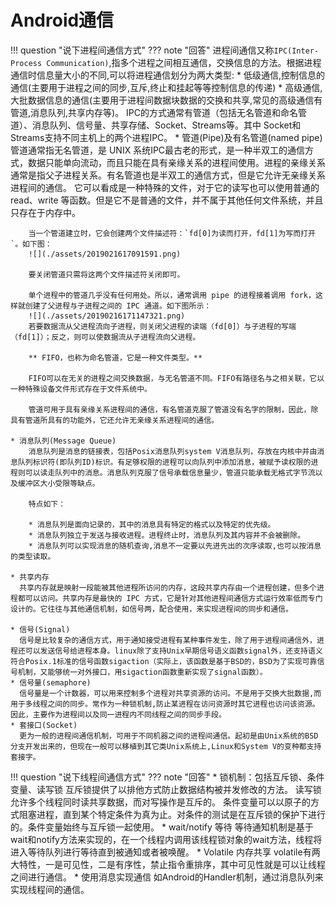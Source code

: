 # Android通信
!!! question "说下进程间通信方式"
??? note "回答"
    进程间通信又称`IPC(Inter-Process Communication)`,指多个进程之间相互通信，交换信息的方法。根据进程通信时信息量大小的不同,可以将进程通信划分为两大类型:
    * 低级通信,控制信息的通信(主要用于进程之间的同步,互斥,终止和挂起等等控制信息的传递)
    * 高级通信,大批数据信息的通信(主要用于进程间数据块数据的交换和共享,常见的高级通信有管道,消息队列,共享内存等)。
    IPC的方式通常有管道（包括无名管道和命名管道）、消息队列、信号量、共享存储、Socket、Streams等。其中 Socket和Streams支持不同主机上的两个进程IPC。
    * 管道(Pipe)及有名管道(named pipe)
        管道通常指无名管道，是 UNIX 系统IPC最古老的形式，是一种半双工的通信方式，数据只能单向流动，而且只能在具有亲缘关系的进程间使用。进程的亲缘关系通常是指父子进程关系。有名管道也是半双工的通信方式，但是它允许无亲缘关系进程间的通信。
        它可以看成是一种特殊的文件，对于它的读写也可以使用普通的read、write 等函数。但是它不是普通的文件，并不属于其他任何文件系统，并且只存在于内存中。

        当一个管道建立时，它会创建两个文件描述符：`fd[0]为读而打开，fd[1]为写而打开`。如下图：
        ![](./assets/2019021617091591.png)
        
        要关闭管道只需将这两个文件描述符关闭即可。

        单个进程中的管道几乎没有任何用处。所以，通常调用 pipe 的进程接着调用 fork，这样就创建了父进程与子进程之间的 IPC 通道。如下图所示：
        ![](./assets/20190216171147321.png)
        若要数据流从父进程流向子进程，则关闭父进程的读端（fd[0]）与子进程的写端（fd[1]）；反之，则可以使数据流从子进程流向父进程。

        ** FIFO，也称为命名管道，它是一种文件类型。**   

        FIFO可以在无关的进程之间交换数据，与无名管道不同。FIFO有路径名与之相关联，它以一种特殊设备文件形式存在于文件系统中。

        管道可用于具有亲缘关系进程间的通信，有名管道克服了管道没有名字的限制，因此，除具有管道所具有的功能外，它还允许无亲缘关系进程间的通信。

    * 消息队列(Message Queue)
        消息队列是消息的链接表，包括Posix消息队列system V消息队列，存放在内核中并由消息队列标识符(即队列ID)标识。有足够权限的进程可以向队列中添加消息，被赋予读权限的进程则可以读走队列中的消息。消息队列克服了信号承载信息量少，管道只能承载无格式字节流以及缓冲区大小受限等缺点。

        特点如下：

        * 消息队列是面向记录的，其中的消息具有特定的格式以及特定的优先级。
        * 消息队列独立于发送与接收进程。进程终止时，消息队列及其内容并不会被删除。
        * 消息队列可以实现消息的随机查询,消息不一定要以先进先出的次序读取,也可以按消息的类型读取。   

    * 共享内存
      共享内存就是映射一段能被其他进程所访问的内存，这段共享内存由一个进程创建，但多个进程都可以访问。共享内存是最快的 IPC 方式，它是针对其他进程间通信方式运行效率低而专门设计的。它往往与其他通信机制，如信号两，配合使用，来实现进程间的同步和通信。  

    * 信号(Signal)
      信号是比较复杂的通信方式，用于通知接受进程有某种事件发生，除了用于进程间通信外，进程还可以发送信号给进程本身。linux除了支持Unix早期信号语义函数signal外，还支持语义符合Posix.1标准的信号函数sigaction（实际上，该函数是基于BSD的，BSD为了实现可靠信号机制，又能够统一对外接口，用sigaction函数重新实现了signal函数）。
    * 信号量(semaphore)
      信号量是一个计数器，可以用来控制多个进程对共享资源的访问。不是用于交换大批数据,而用于多线程之间的同步。常作为一种锁机制,防止某进程在访问资源时其它进程也访问该资源。因此，主要作为进程间以及同一进程内不同线程之间的同步手段。
    * 套接口(Socket)
      更为一般的进程间通信机制，可用于不同机器之间的进程间通信。起初是由Unix系统的BSD分支开发出来的，但现在一般可以移植到其它类Unix系统上,Linux和System V的变种都支持套接字。  
!!! question "说下线程间通信方式"
??? note "回答"
    * 锁机制：包括互斥锁、条件变量、读写锁
    互斥锁提供了以排他方式防止数据结构被并发修改的方法。 读写锁允许多个线程同时读共享数据，而对写操作是互斥的。 条件变量可以以原子的方式阻塞进程，直到某个特定条件为真为止。对条件的测试是在互斥锁的保护下进行的。条件变量始终与互斥锁一起使用。
    * wait/notify 等待
    等待通知机制是基于wait和notify方法来实现的，在一个线程内调用该线程锁对象的wait方法，线程将进入等待队列进行等待直到被通知或者被唤醒。
    * Volatile 内存共享
    volatile有两大特性，一是可见性，二是有序性，禁止指令重排序，其中可见性就是可以让线程之间进行通信。
    * 使用消息实现通信
    如Android的Handler机制，通过消息队列来实现线程间的通信。